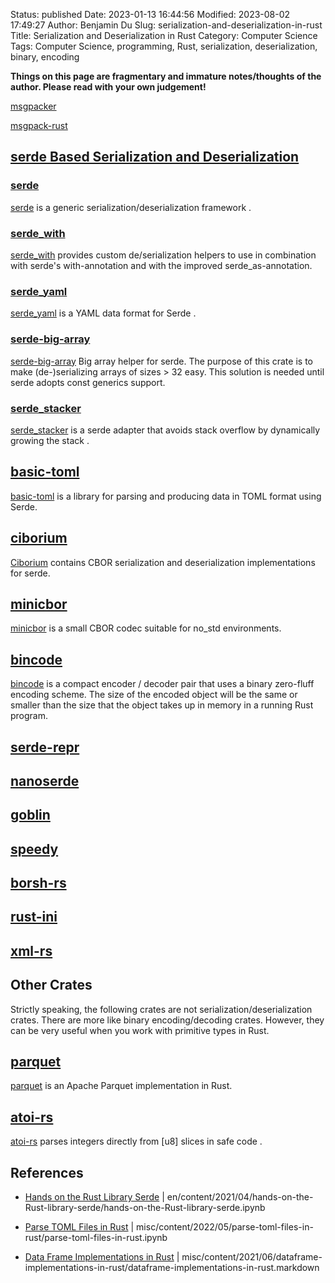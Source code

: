Status: published
Date: 2023-01-13 16:44:56
Modified: 2023-08-02 17:49:27
Author: Benjamin Du
Slug: serialization-and-deserialization-in-rust
Title: Serialization and Deserialization in Rust
Category: Computer Science
Tags: Computer Science, programming, Rust, serialization, deserialization, binary, encoding

**Things on this page are fragmentary and immature notes/thoughts of the author. Please read with your own judgement!**


[msgpacker](https://crates.io/crates/msgpacker)

[msgpack-rust](https://github.com/3Hren/msgpack-rust)

## [serde Based Serialization and Deserialization](https://www.legendu.net/en/blog/hands-on-the-Rust-library-serde/)

### [serde](https://www.legendu.net/en/blog/hands-on-the-Rust-library-serde/)
[serde](https://www.legendu.net/en/blog/hands-on-the-Rust-library-serde/)
is a generic serialization/deserialization framework
.

### [serde_with](https://crates.io/crates/serde_with)
[serde_with](https://crates.io/crates/serde_with)
provides custom de/serialization helpers 
to use in combination with serde's with-annotation and with the improved serde_as-annotation.

### [serde_yaml](https://www.legendu.net/misc/blog/handle-duplicated-keys-in-serde-yaml/)
[serde_yaml](https://www.legendu.net/misc/blog/handle-duplicated-keys-in-serde-yaml/)
is a YAML data format for Serde
.

### [serde-big-array](https://crates.io/crates/serde-big-array)
[serde-big-array](https://crates.io/crates/serde-big-array)
Big array helper for serde. The purpose of this crate is to make (de-)serializing arrays of sizes > 32 easy. This solution is needed until serde adopts const generics support.

### [serde_stacker](https://crates.io/crates/serde_stacker)
[serde_stacker](https://crates.io/crates/serde_stacker)
is a serde adapter that avoids stack overflow by dynamically growing the stack
.

## [basic-toml](https://github.com/dtolnay/basic-toml)
[basic-toml](https://github.com/dtolnay/basic-toml)
is a library for parsing and producing data in TOML format using Serde.

## [ciborium](https://crates.io/crates/ciborium)
[Ciborium](https://crates.io/crates/ciborium)
contains CBOR serialization and deserialization implementations for serde.


## [minicbor](https://crates.io/crates/minicbor)
[minicbor](https://crates.io/crates/minicbor)
is a small CBOR codec suitable for no_std environments.

## [bincode](https://github.com/bincode-org/bincode)
[bincode](https://github.com/bincode-org/bincode)
is a compact encoder / decoder pair that uses a binary zero-fluff encoding scheme. 
The size of the encoded object will be the same or smaller 
than the size that the object takes up in memory in a running Rust program.

## [serde-repr](https://github.com/dtolnay/serde-repr)

## [nanoserde](https://github.com/not-fl3/nanoserde)

## [goblin](https://github.com/m4b/goblin)

## [speedy](https://github.com/koute/speedy)

## [borsh-rs](https://github.com/near/borsh-rs)

## [rust-ini](https://github.com/zonyitoo/rust-ini)

## [xml-rs](https://github.com/netvl/xml-rs)

## Other Crates
Strictly speaking,
the following crates are not serialization/deserialization crates.
There are more like binary encoding/decoding crates. 
However,
they can be very useful when you work with primitive types in Rust.

## [parquet](https://crates.io/crates/parquet)
[parquet](https://crates.io/crates/parquet)
is an Apache Parquet implementation in Rust.

## [atoi-rs](https://github.com/pacman82/atoi-rs)
[atoi-rs](https://github.com/pacman82/atoi-rs)
parses integers directly from [u8] slices in safe code
.

## References

- [Hands on the Rust Library Serde](https://www.legendu.net/en/blog/hands-on-the-Rust-library-serde)  |  en/content/2021/04/hands-on-the-Rust-library-serde/hands-on-the-Rust-library-serde.ipynb

- [Parse TOML Files in Rust](https://www.legendu.net/misc/blog/parse-toml-files-in-rust)  |  misc/content/2022/05/parse-toml-files-in-rust/parse-toml-files-in-rust.ipynb

- [Data Frame Implementations in Rust](https://www.legendu.net/misc/blog/data-frame-implementations-in-rust)  |  misc/content/2021/06/dataframe-implementations-in-rust/dataframe-implementations-in-rust.markdown
